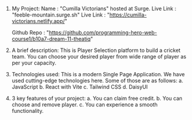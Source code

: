 1. My Project:
    Name        : "Cumilla Victorians" hosted at Surge.
    Live Link   : "feeble-mountain.surge.sh"
    Live Link   : "https://cumilla-victorians.netlify.app/"

    Github Repo : "https://github.com/programming-hero-web-course1/b10a7-dream-11-theatiq"

2. A brief description:
    This is Player Selection platform to build a cricket team. You can choose your desired player from wide range of player as per your capacity.

3. Technologies used:
    This is a modern Single Page Application. We have used cutting-edge technologies here. Some of those are as follows:
    a. JavaScript
    b. React with Vite
    c. Tailwind CSS
    d. DaisyUI

4. 3 key features of your project:
    a. You can claim free credit.
    b. You can choose and remove player.
    c. You can experience a smooth functionality.